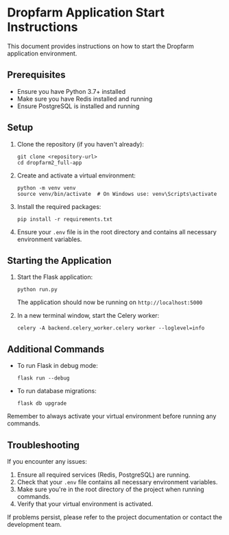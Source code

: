 # Dropfarm Application Start Instructions

This document provides instructions on how to start the Dropfarm application environment.

## Prerequisites

- Ensure you have Python 3.7+ installed
- Make sure you have Redis installed and running
- Ensure PostgreSQL is installed and running

## Setup

1. Clone the repository (if you haven't already):
   ```
   git clone <repository-url>
   cd dropfarm2_full-app
   ```

2. Create and activate a virtual environment:
   ```
   python -m venv venv
   source venv/bin/activate  # On Windows use: venv\Scripts\activate
   ```

3. Install the required packages:
   ```
   pip install -r requirements.txt
   ```

4. Ensure your `.env` file is in the root directory and contains all necessary environment variables.

## Starting the Application

1. Start the Flask application:
   ```
   python run.py
   ```
   The application should now be running on `http://localhost:5000`

2. In a new terminal window, start the Celery worker:
   ```
   celery -A backend.celery_worker.celery worker --loglevel=info
   ```

## Additional Commands

- To run Flask in debug mode:
  ```
  flask run --debug
  ```

- To run database migrations:
  ```
  flask db upgrade
  ```

Remember to always activate your virtual environment before running any commands.

## Troubleshooting

If you encounter any issues:
1. Ensure all required services (Redis, PostgreSQL) are running.
2. Check that your `.env` file contains all necessary environment variables.
3. Make sure you're in the root directory of the project when running commands.
4. Verify that your virtual environment is activated.

If problems persist, please refer to the project documentation or contact the development team.